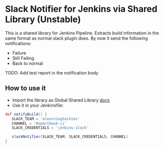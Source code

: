 # Slack Notifier for Jenkins via Shared Library (Unstable)

This is a shared library for Jenkins Pipeline. Extracts build information in the same format as normal slack plugin does. By now it send the following notifications:

* Failure
* Still Failing
* Back to normal

TODO: Add test report in the notification body

## How to use it

* Import the library as Global Shared Library [docs](https://jenkins.io/blog/2017/02/15/declarative-notifications/)
* Use it in your Jenkinsfile:
 
 ```groovy
def notifyBuild() {
    SLACK_TEAM = 'elearningtechies'
    CHANNEL = '#smartbook-ci'
    SLACK_CREDENTIALS = 'jenkins-slack'

    slackNotifier(SLACK_TEAM, SLACK_CREDENTIALS, CHANNEL)
}
```
